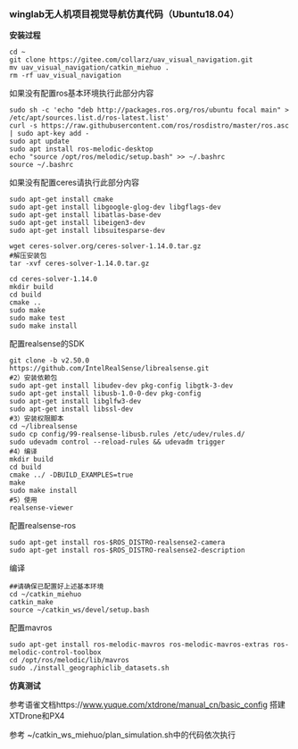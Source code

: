 ### winglab无人机项目视觉导航仿真代码（Ubuntu18.04）


 **安装过程** 

```
cd ~
git clone https://gitee.com/collarz/uav_visual_navigation.git
mv uav_visual_navigation/catkin_miehuo .
rm -rf uav_visual_navigation
```

如果没有配置ros基本环境执行此部分内容
```
sudo sh -c 'echo "deb http://packages.ros.org/ros/ubuntu focal main" > /etc/apt/sources.list.d/ros-latest.list'
curl -s https://raw.githubusercontent.com/ros/rosdistro/master/ros.asc | sudo apt-key add -
sudo apt update
sudo apt install ros-melodic-desktop
echo "source /opt/ros/melodic/setup.bash" >> ~/.bashrc
source ~/.bashrc
```

如果没有配置ceres请执行此部分内容
```
sudo apt-get install cmake
sudo apt-get install libgoogle-glog-dev libgflags-dev
sudo apt-get install libatlas-base-dev
sudo apt-get install libeigen3-dev
sudo apt-get install libsuitesparse-dev

wget ceres-solver.org/ceres-solver-1.14.0.tar.gz
#解压安装包
tar -xvf ceres-solver-1.14.0.tar.gz

cd ceres-solver-1.14.0
mkdir build
cd build
cmake ..
sudo make 
sudo make test
sudo make install
```

配置realsense的SDK
```
git clone -b v2.50.0 https://github.com/IntelRealSense/librealsense.git 
#2）安装依赖包
sudo apt-get install libudev-dev pkg-config libgtk-3-dev
sudo apt-get install libusb-1.0-0-dev pkg-config
sudo apt-get install libglfw3-dev
sudo apt-get install libssl-dev
#3）安装权限脚本
cd ~/librealsense
sudo cp config/99-realsense-libusb.rules /etc/udev/rules.d/
sudo udevadm control --reload-rules && udevadm trigger 
#4）编译
mkdir build
cd build
cmake ../ -DBUILD_EXAMPLES=true
make
sudo make install
#5）使用
realsense-viewer
```

配置realsense-ros
```
sudo apt-get install ros-$ROS_DISTRO-realsense2-camera
sudo apt-get install ros-$ROS_DISTRO-realsense2-description
```
编译
```
##请确保已配置好上述基本环境
cd ~/catkin_miehuo
catkin_make 
source ~/catkin_ws/devel/setup.bash
```

配置mavros
```
sudo apt-get install ros-melodic-mavros ros-melodic-mavros-extras ros-melodic-control-toolbox
cd /opt/ros/melodic/lib/mavros
sudo ./install_geographiclib_datasets.sh
```

 **仿真测试** 

参考语雀文档https://www.yuque.com/xtdrone/manual_cn/basic_config 搭建XTDrone和PX4

参考 ~/catkin_ws_miehuo/plan_simulation.sh中的代码依次执行